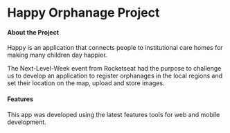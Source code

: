# Happy Orphanage Project


#### About the Project

Happy is an application that connects people to institutional care homes for making many children day happier.

The Next-Level-Week event from Rocketseat had the purpose to challenge us to develop an application to register orphanages in the local regions and set their location on the map, upload and store images.

#### Features

This app was developed using the latest features tools for web and mobile development.
